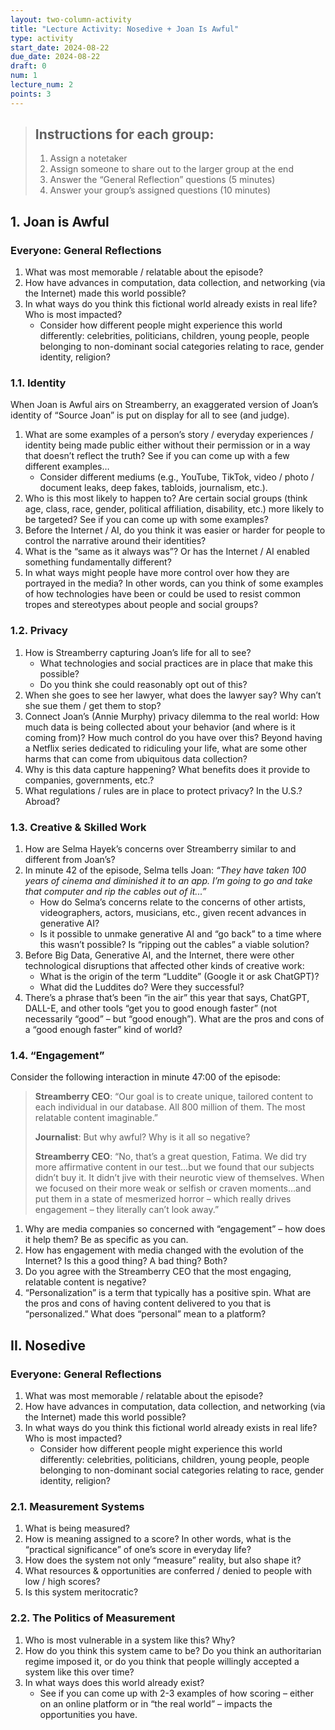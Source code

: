 ```yaml
---
layout: two-column-activity
title: "Lecture Activity: Nosedive + Joan Is Awful"
type: activity
start_date: 2024-08-22
due_date: 2024-08-22
draft: 0
num: 1
lecture_num: 2
points: 3
---
```


> ## Instructions for each group:
> 1. Assign a notetaker
> 1. Assign someone to share out to the larger group at the end
> 1. Answer the “General Reflection” questions (5 minutes)
> 1. Answer your group’s assigned questions (10 minutes)

## 1. Joan is Awful

### Everyone: General Reflections
1. What was most memorable / relatable about the episode? 
1. How have advances in computation, data collection, and networking (via the Internet) made this world possible?
1. In what ways do you think this fictional world already exists in real life? Who is most impacted?
    * Consider how different people might experience this world differently: celebrities, politicians, children, young people, people belonging to non-dominant social categories relating to race, gender identity, religion?  

### 1.1. Identity
When Joan is Awful airs on Streamberry, an exaggerated version of Joan’s identity of “Source Joan” is put on display for all to see (and judge).
1. What are some examples of a person’s story / everyday experiences / identity being made public either without their permission or in a way that doesn’t reflect the truth? See if you can come up with a few different examples…
    * Consider different mediums (e.g., YouTube, TikTok, video / photo / document leaks, deep fakes, tabloids, journalism, etc.).
1. Who is this most likely to happen to? Are certain social groups (think age, class, race, gender, political affiliation, disability, etc.) more likely to be targeted? See if you can come up with some examples?
1. Before the Internet / AI, do you think it was easier or harder for people to control the narrative around their identities? 
1. What is the “same as it always was”? Or has the Internet / AI enabled something fundamentally different? 
1. In what ways might people have more control over how they are portrayed in the media? In other words, can you think of some examples of how technologies have been or could be used to resist common tropes and stereotypes about people and social groups?

### 1.2. Privacy
1. How is Streamberry capturing Joan’s life for all to see? 
    * What technologies and social practices are in place that make this possible?
    * Do you think she could reasonably opt out of this?
1. When she goes to see her lawyer, what does the lawyer say? Why can’t she sue them / get them to stop?
1. Connect Joan’s (Annie Murphy) privacy dilemma to the real world: How much data is being collected about your behavior (and where is it coming from)? How much control do you have over this? Beyond having a Netflix series dedicated to ridiculing your life, what are some other harms that can come from ubiquitous data collection?
1. Why is this data capture happening? What benefits does it provide to companies, governments, etc.?
1. What regulations / rules are in place to protect privacy? In the U.S.? Abroad?


### 1.3. Creative & Skilled Work
1. How are Selma Hayek’s concerns over Streamberry similar to and different from Joan’s?
1. In minute 42 of the episode, Selma tells Joan: <em>“They have taken 100 years of cinema and diminished it to an app. I’m going to go and take that computer and rip the cables out of it...”</em>
    * How do Selma’s concerns relate to the concerns of other artists, videographers, actors, musicians, etc., given recent advances in generative AI?
    * Is it possible to unmake generative AI and “go back” to a time where this wasn’t possible? Is “ripping out the cables” a viable solution?
1. Before Big Data, Generative AI, and the Internet, there were other technological disruptions that affected other kinds of creative work:
    * What is the origin of the term “Luddite” (Google it or ask ChatGPT)?
    * What did the Luddites do? Were they successful?
1. There’s a phrase that’s been “in the air” this year that says, ChatGPT, DALL-E, and other tools “get you to good enough faster” (not necessarily “good” – but “good enough”). What are the pros and cons of a “good enough faster” kind of world?


### 1.4. “Engagement”
Consider the following interaction in minute 47:00 of the episode:

> **Streamberry CEO**: “Our goal is to create unique, tailored content to each individual in our database. All 800 million of them. The most relatable content imaginable.”
>
> **Journalist**: But why awful? Why is it all so negative?
>
> **Streamberry CEO**: “No, that’s a great question, Fatima. We did try more affirmative content in our test…but we found that our subjects didn’t buy it. It didn’t jive with their neurotic view of themselves. When we focused on their more weak or selfish or craven moments…and put them in a state of mesmerized horror – which really drives engagement – they literally can’t look away.”

1. Why are media companies so concerned with “engagement” – how does it help them? Be as specific as you can.
1. How has engagement with media changed with the evolution of the Internet? Is this a good thing? A bad thing? Both?
1. Do you agree with the Streamberry CEO that the most engaging, relatable content is negative?
1. “Personalization” is a term that typically has a positive spin. What are the pros and cons of having content delivered to you that is “personalized.” What does “personal” mean to a platform?


## II. Nosedive

### Everyone: General Reflections
1. What was most memorable / relatable about the episode? 
1. How have advances in computation, data collection, and networking (via the Internet) made this world possible?
1. In what ways do you think this fictional world already exists in real life? Who is most impacted?
    * Consider how different people might experience this world differently: celebrities, politicians, children, young people, people belonging to non-dominant social categories relating to race, gender identity, religion?  


### 2.1. Measurement Systems
1. What is being measured?
1. How is meaning assigned to a score? In other words, what is the “practical significance” of one’s score in everyday life?
1. How does the system not only “measure” reality, but also shape it?
1. What resources & opportunities are conferred / denied to people with low / high scores?
1. Is this system meritocratic?

### 2.2. The Politics of Measurement
1. Who is most vulnerable in a system like this? Why?
1. How do you think this system came to be? Do you think an authoritarian regime imposed it, or do you think that people willingly accepted a system like this over time?
1. In what ways does this world already exist? 
    * See if you can come up with 2-3 examples of how scoring – either on an online platform or in “the real world” – impacts the opportunities you have.
